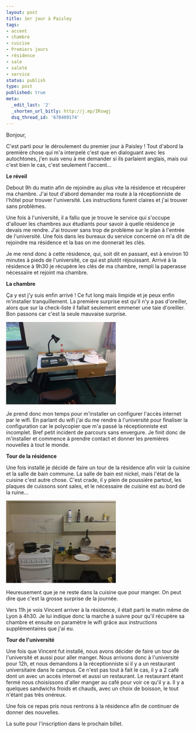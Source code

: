 ```yaml
---
layout: post
title: 1er jour à Paisley
tags:
- accent
- chambre
- cuicise
- Premiers jours
- résidence
- sale
- saleté
- service
status: publish
type: post
published: true
meta:
  _edit_last: '2'
  _shorten_url_bitly: http://j.mp/IRswgj
  dsq_thread_id: '670409174'
---
```

Bonjour,

C'est parti pour le déroulement du premier jour à Paisley !
Tout d'abord la première chose qui m'a interpelé c'est que en dialoguant avec les autochtones, j'en suis venu à me demander si ils parlaient anglais, mais oui c'est bien le cas, c'est seulement l'accent...

**Le réveil**

Debout 9h du matin afin de rejoindre au plus vite la résidence et récupérer ma chambre. J'ai tout d'abord demander ma route à la réceptionniste de l'hôtel pour trouver l'université. Les instructions furent claires et j'ai trouver sans problèmes.

Une fois à l'université, il a fallu que je trouve le service qui s'occupe d'allouer les chambres aux étudiants pour savoir à quelle résidence je devais me rendre. J'ai trouver sans trop de problème sur le plan à l'entrée de l'université. Une fois dans les bureaux du service concerné on m'a dit de rejoindre ma résidence et la bas on me donnerait les clés.

Je me rend donc à cette résidence, qui, soit dit en passant, est à environ 10 minutes à pieds de l'université, ce qui est plutôt réjouissant. Arrivé à la résidence à 9h30 je récupère les clés de ma chambre, rempli la paperasse nécessaire et rejoint ma chambre.

**La chambre**

Ça y est j'y suis enfin arrivé ! Ce fut long mais limpide et je peux enfin m'installer tranquillement. La première surprise est qu'il n'y a pas d'oreiller, alors que sur la check-liste il fallait seulement emmener une taie d'oreiller. Bon passons car c'est la seule mauvaise surprise.

![Comme vous le voyez je suis plutôt bien installé](/images/29012009045-300x225.jpg "Le bureau")

Je prend donc mon temps pour m'installer un configurer l'accès internet par le wifi. En parlant du wifi j'ai du me rendre à l'université pour finaliser la configuration car le polycopier que m'a passé la réceptionniste est incomplet. Bref petit incident de parcours sans envergure. Je finit donc de m'installer et commence à prendre contact et donner les premières nouvelles à tout le monde.

**Tour de la résidence**

Une fois installé je décidé de faire un tour de la résidence afin voir la cuisine et la salle de bain commune. La salle de bain est nickel, mais l'état de la cuisine c'est autre chose. C'est crade, il y plein de poussière partout, les plaques de cuissons sont sales, et le nécessaire de cuisine est au bord de la ruine...

![On ne voit pas grand chose, mais ça donne un apect général de la cuisine](/images/29012009050-300x225.jpg "Aperçu de la cuisine")

Heureusement que je ne reste dans la cuisine que pour manger. On peut dire que c'est la grosse surprise de la journée.

Vers 11h je vois Vincent arriver à la résidence, il était parti le matin même de Lyon à 4h30. Je lui indique donc la marche à suivre pour qu'il récupère sa chambre et ensuite on paramètre le wifi grâce aux instructions supplémentaires que j'ai eu.

**Tour de l'université**

Une fois que Vincent fut installé, nous avons décider de faire un tour de l'université et aussi pour aller manger. Nous arrivons donc à l'université pour 12h, et nous demandons à la réceptionniste si il y a un restaurant universitaire dans le campus. Ce n'est pas tout à fait le cas, il y a 2 café dont un avec un accès internet et aussi un restaurant. Le restaurant étant fermé nous choisissons d'aller manger au café pour voir ce qu'il y a. Il y a quelques sandwichs froids et chauds, avec un choix de boisson, le tout n'étant pas très onéreux.

Une fois ce repas pris nous rentrons à la résidence afin de continuer de donner des nouvelles.

La suite pour l'inscription dans le prochain billet.
